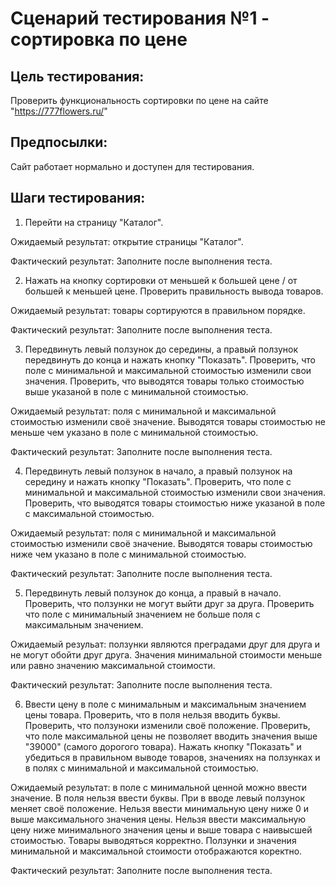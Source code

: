 # Сценарий тестирования №1 - сортировка по цене

## Цель тестирования:
Проверить функциональность сортировки по цене на сайте "https://777flowers.ru/"

## Предпосылки:
Сайт работает нормально и доступен для тестирования.

## Шаги тестирования:
1. Перейти на страницу "Каталог".

Ожидаемый результат: открытие страницы "Каталог".

Фактический результат: Заполните после выполнения теста.

2. Нажать на кнопку сортировки от меньшей к большей цене / от большей к меньшей цене. Проверить правильность вывода товаров.

Ожидаемый результат: товары сортируются в правильном порядке.

Фактический результат: Заполните после выполнения теста.

3. Передвинуть левый ползунок до середины, а правый ползунок передвинуть до конца и нажать кнопку "Показать". Проверить, что поле с минимальной и максимальной стоимостью изменили свои значения. Проверить, что выводятся товары только стоимостью выше указаной в поле с минимальной стоимостью.

Ожидаемый результат: поля с минимальной и максимальной стоимостью изменили своё значение. Выводятся товары стоимостью не меньше чем указано в поле с минимальной стоимостью.

Фактический результат: Заполните после выполнения теста.

4. Передвинуть левый ползунок в начало, а правый ползунок на середину и нажать кнопку "Показать". Проверить, что поле с минимальной и максимальной стоимостью изменили свои значения. Проверить, что выводятся товары стоимостью ниже указаной в поле с максимальной стоимостью.

Ожидаемый результат: поля с минимальной и максимальной стоимостью изменили своё значение. Выводятся товары стоимостью ниже чем указано в поле с минимальной стоимостью.

Фактический результат: Заполните после выполнения теста.

5. Передвинуть левый ползунок до конца, а правый в начало. Проверить, что ползунки не могут выйти друг за друга. Проверить что поле с минимальный значением не больше поля с максимальным значением.

Ожидаемый резульат: ползунки являются преградами друг для друга и не могут обойти друг друга. Значения минимальной стоимости меньше или равно значению максимальной стоимости.

Фактический результат: Заполните после выполнения теста.

6. Ввести цену в поле с минимальным и максимальным значением цены товара. Проверить, что в поля нельзя вводить буквы. Проверить, что ползуноки изменили своё положение. Проверить, что поле максимальной цены не позволяет вводить значения выше "39000" (самого дорогого товара). Нажать кнопку "Показать" и убедиться в правильном выводе товаров, значениях на ползунках и в полях с минимальной и максимальной стоимостью.

Ожидаемый результат: в поле с минимальной ценной можно ввести значение. В поля нельзя ввести буквы. При в вводе левый ползунок меняет своё положение. Нельзя ввести минимальную цену ниже 0 и выше максимального значения цены. Нельзя ввести максимальную цену ниже минимального значения цены и выше товара с наивысшей стоимостью. Товары выводяться корректно. Ползунки и значения минимальной и максимальной стоимости отображаются коректно.

Фактический результат: Заполните после выполнения теста.
